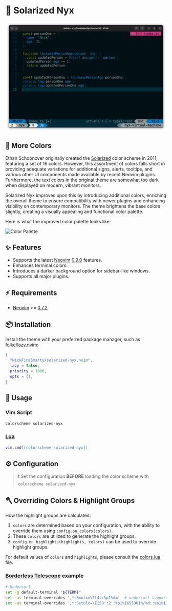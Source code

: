 # 🏯 Solarized Nyx

![alt text](./image/1.png)

## 🎨 More Colors

Ethan Schoonover originally created the [Solarized](https://en.wikipedia.org/wiki/Solarized) color scheme in 2011, featuring a set of 16 colors.
However, this assortment of colors falls short in providing adequate variations for additional signs, alerts, tooltips, and various other UI components made available by recent Neovim plugins.
Furthermore, the text colors in the original theme are somewhat too dark when displayed on modern, vibrant monitors.

Solarized Nyx improves upon this by introducing additional colors, enriching the overall theme to ensure compatibility with newer plugins and enhancing visibility on contemporary monitors.
The theme brightens the base colors slightly, creating a visually appealing and functional color palette.

Here is what the improved color palette looks like:

![Color Palette](https://github.com/craftzdog/solarized-osaka.nvim/assets/1332805/e26b00bc-8331-4b42-abd6-706dce72bcf1)

## ✨ Features

- Supports the latest [Neovim](https://github.com/neovim/neovim)
  [0.9.0](https://github.com/neovim/neovim/releases/tag/v0.9.0) features.
- Enhances terminal colors.
- Introduces a darker background option for sidebar-like windows.
- Supports all major plugins.

## ⚡️ Requirements

- [Neovim](https://github.com/neovim/neovim) >=
  [0.7.2](https://github.com/neovim/neovim/releases/tag/v0.7.2)

## 📦 Installation

Install the theme with your preferred package manager, such as
[folke/lazy.nvim](https://github.com/folke/lazy.nvim):

```lua
{
  "NickFineSmarty/solarized-nyx.nvim",
  lazy = false,
  priority = 1000,
  opts = {},
}
```

## 🚀 Usage

### Vim Script

```vim
colorscheme solarized-nyx
```

### [Lua](https://www.lua.org)

```lua
vim.cmd[[colorscheme solarized-nyx]]
```

## ⚙️ Configuration

> ❗️ Set the configuration **BEFORE** loading the color scheme with `colorscheme solarized-nyx`.

## 🪓 Overriding Colors & Highlight Groups

How the highlight groups are calculated:

1. `colors` are determined based on your configuration, with the ability to
   override them using `config.on_colors(colors)`.
1. These `colors` are utilized to generate the highlight groups.
1. `config.on_highlights(highlights, colors)` can be used to override highlight
   groups.

For default values of `colors` and `highlights`, please consult the
[colors.lua](lua/solarized-nyx/colors.lua) file.

### [Borderless Telescope](https://github.com/nvim-telescope/telescope.nvim/wiki/Gallery#borderless) example

```sh
# Undercurl
set -g default-terminal "${TERM}"
set -as terminal-overrides ',*:Smulx=\E[4::%p1%dm'  # undercurl support
set -as terminal-overrides ',*:Setulc=\E[58::2::%p1%{65536}%/%d::%p1%{256}%/%{255}%&%d::%p1%{255}%&%d%;m'  # underscore colours - needs tmux-3.0
```
